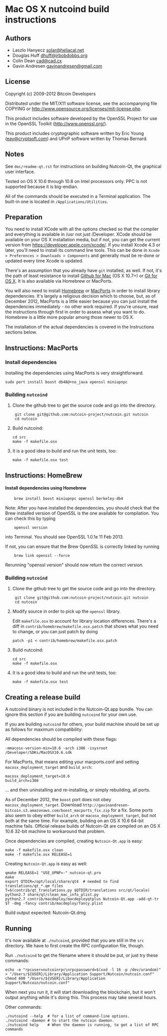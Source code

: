 Mac OS X nutcoind build instructions
====================================

Authors
-------

* Laszlo Hanyecz <solar@heliacal.net>
* Douglas Huff <dhuff@jrbobdobbs.org>
* Colin Dean <cad@cad.cx>
* Gavin Andresen <gavinandresen@gmail.com>

License
-------

Copyright (c) 2009-2012 Bitcoin Developers

Distributed under the MIT/X11 software license, see the accompanying
file COPYING or http://www.opensource.org/licenses/mit-license.php.

This product includes software developed by the OpenSSL Project for use in
the OpenSSL Toolkit (http://www.openssl.org/).

This product includes cryptographic software written by
Eric Young (eay@cryptsoft.com) and UPnP software written by Thomas Bernard.

Notes
-----

See `doc/readme-qt.rst` for instructions on building Nutcoin-Qt, the
graphical user interface.

Tested on OS X 10.6 through 10.8 on Intel processors only. PPC is not
supported because it is big-endian.

All of the commands should be executed in a Terminal application. The
built-in one is located in `/Applications/Utilities`.

Preparation
-----------

You need to install XCode with all the options checked so that the compiler
and everything is available in /usr not just /Developer. XCode should be
available on your OS X installation media, but if not, you can get the
current version from https://developer.apple.com/xcode/. If you install
Xcode 4.3 or later, you'll need to install its command line tools. This can
be done in `Xcode > Preferences > Downloads > Components` and generally must
be re-done or updated every time Xcode is updated.

There's an assumption that you already have `git` installed, as well. If
not, it's the path of least resistance to install [Github for Mac](https://mac.github.com/)
(OS X 10.7+) or
[Git for OS X](https://code.google.com/p/git-osx-installer/). It is also
available via Homebrew or MacPorts.

You will also need to install [Homebrew](http://mxcl.github.io/homebrew/)
or [MacPorts](https://www.macports.org/) in order to install library
dependencies. It's largely a religious decision which to choose, but, as of
December 2012, MacPorts is a little easier because you can just install the
dependencies immediately - no other work required. If you're unsure, read
the instructions through first in order to assess what you want to do.
Homebrew is a little more popular among those newer to OS X.

The installation of the actual dependencies is covered in the Instructions
sections below.

Instructions: MacPorts
----------------------

### Install dependencies

Installing the dependencies using MacPorts is very straightforward.

    sudo port install boost db48@+no_java openssl miniupnpc

### Building `nutcoind`

1. Clone the github tree to get the source code and go into the directory.

        git clone git@github.com:nutcoin-project/nutcoin.git nutcoin
        cd nutcoin

2.  Build nutcoind:

        cd src
        make -f makefile.osx

3.  It is a good idea to build and run the unit tests, too:

        make -f makefile.osx test

Instructions: HomeBrew
----------------------

#### Install dependencies using Homebrew

        brew install boost miniupnpc openssl berkeley-db4

Note: After you have installed the dependencies, you should check that the Brew installed version of OpenSSL is the one available for compilation. You can check this by typing

        openssl version

into Terminal. You should see OpenSSL 1.0.1e 11 Feb 2013.

If not, you can ensure that the Brew OpenSSL is correctly linked by running

        brew link openssl --force

Rerunning "openssl version" should now return the correct version.

### Building `nutcoind`

1. Clone the github tree to get the source code and go into the directory.

        git clone git@github.com:nutcoin-project/nutcoin.git nutcoin
        cd nutcoin

2.  Modify source in order to pick up the `openssl` library.

    Edit `makefile.osx` to account for library location differences. There's a
    diff in `contrib/homebrew/makefile.osx.patch` that shows what you need to
    change, or you can just patch by doing

        patch -p1 < contrib/homebrew/makefile.osx.patch

3.  Build nutcoind:

        cd src
        make -f makefile.osx

4.  It is a good idea to build and run the unit tests, too:

        make -f makefile.osx test

Creating a release build
------------------------

A nutcoind binary is not included in the Nutcoin-Qt.app bundle. You can ignore
this section if you are building `nutcoind` for your own use.

If you are building `nutcoind` for others, your build machine should be set up
as follows for maximum compatibility:

All dependencies should be compiled with these flags:

    -mmacosx-version-min=10.6 -arch i386 -isysroot /Developer/SDKs/MacOSX10.6.sdk

For MacPorts, that means editing your macports.conf and setting
`macosx_deployment_target` and `build_arch`:

    macosx_deployment_target=10.6
    build_arch=i386

... and then uninstalling and re-installing, or simply rebuilding, all ports.

As of December 2012, the `boost` port does not obey `macosx_deployment_target`.
Download `http://gavinandresen-bitcoin.s3.amazonaws.com/boost_macports_fix.zip`
for a fix. Some ports also seem to obey either `build_arch` or
`macosx_deployment_target`, but not both at the same time. For example, building
on an OS X 10.6 64-bit machine fails. Official release builds of Nutcoin-Qt are
compiled on an OS X 10.6 32-bit machine to workaround that problem.

Once dependencies are compiled, creating `Nutcoin-Qt.app` is easy:

    make -f makefile.osx clean
    make -f makefile.osx RELEASE=1

Creating `Nutcoin-Qt.app` is easy as well:

    qmake RELEASE=1 "USE_UPNP=-" nutcoin-qt.pro
    make
    export QTDIR=/opt/local/share/qt4  # needed to find translations/qt_*.qm files
    T=$(contrib/qt_translations.py $QTDIR/translations src/qt/locale)
    python2.7 share/qt/clean_mac_info_plist.py
    python2.7 contrib/macdeploy/macdeployqtplus Nutcoin-Qt.app -add-qt-tr $T -dmg -fancy contrib/macdeploy/fancy.plist

 Build output expected: Nutcoin-Qt.dmg


Running
-------

It's now available at `./nutcoind`, provided that you are still in the `src`
directory. We have to first create the RPC configuration file, though.

Run `./nutcoind` to get the filename where it should be put, or just try these
commands:

    echo -e "rpcuser=nutcoinrpc\nrpcpassword=$(xxd -l 16 -p /dev/urandom)" > "/Users/${USER}/Library/Application Support/Nutcoin/nutcoin.conf"
    chmod 600 "/Users/${USER}/Library/Application Support/Nutcoin/nutcoin.conf"

When next you run it, it will start downloading the blockchain, but it won't
output anything while it's doing this. This process may take several hours.

Other commands:

    ./nutcoind --help  # for a list of command-line options.
    ./nutcoind -daemon # to start the nutcoin daemon.
    ./nutcoind help    # When the daemon is running, to get a list of RPC commands
